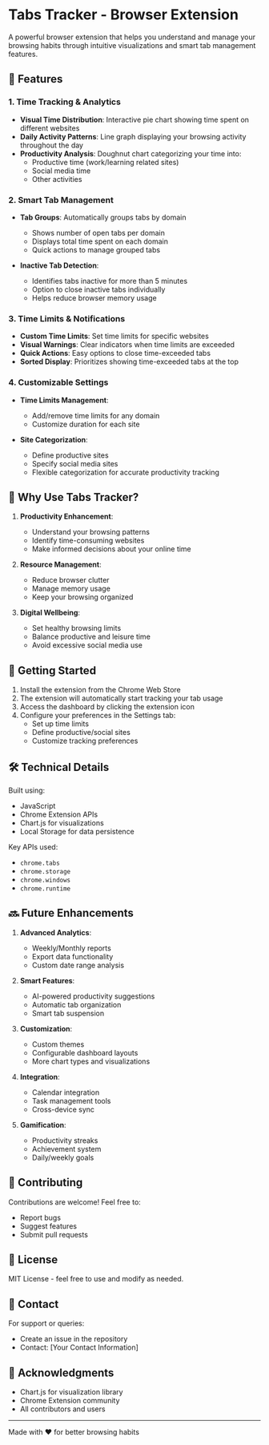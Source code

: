 # Tabs Tracker - Browser Extension

A powerful browser extension that helps you understand and manage your browsing habits through intuitive visualizations and smart tab management features.

## 🌟 Features

### 1. Time Tracking & Analytics
- **Visual Time Distribution**: Interactive pie chart showing time spent on different websites
- **Daily Activity Patterns**: Line graph displaying your browsing activity throughout the day
- **Productivity Analysis**: Doughnut chart categorizing your time into:
  - Productive time (work/learning related sites)
  - Social media time
  - Other activities

### 2. Smart Tab Management
- **Tab Groups**: Automatically groups tabs by domain
  - Shows number of open tabs per domain
  - Displays total time spent on each domain
  - Quick actions to manage grouped tabs

- **Inactive Tab Detection**:
  - Identifies tabs inactive for more than 5 minutes
  - Option to close inactive tabs individually
  - Helps reduce browser memory usage

### 3. Time Limits & Notifications
- **Custom Time Limits**: Set time limits for specific websites
- **Visual Warnings**: Clear indicators when time limits are exceeded
- **Quick Actions**: Easy options to close time-exceeded tabs
- **Sorted Display**: Prioritizes showing time-exceeded tabs at the top

### 4. Customizable Settings
- **Time Limits Management**:
  - Add/remove time limits for any domain
  - Customize duration for each site

- **Site Categorization**:
  - Define productive sites
  - Specify social media sites
  - Flexible categorization for accurate productivity tracking

## 🎯 Why Use Tabs Tracker?

1. **Productivity Enhancement**:
   - Understand your browsing patterns
   - Identify time-consuming websites
   - Make informed decisions about your online time

2. **Resource Management**:
   - Reduce browser clutter
   - Manage memory usage
   - Keep your browsing organized

3. **Digital Wellbeing**:
   - Set healthy browsing limits
   - Balance productive and leisure time
   - Avoid excessive social media use

## 🚀 Getting Started

1. Install the extension from the Chrome Web Store
2. The extension will automatically start tracking your tab usage
3. Access the dashboard by clicking the extension icon
4. Configure your preferences in the Settings tab:
   - Set up time limits
   - Define productive/social sites
   - Customize tracking preferences

## 🛠️ Technical Details

Built using:
- JavaScript
- Chrome Extension APIs
- Chart.js for visualizations
- Local Storage for data persistence

Key APIs used:
- `chrome.tabs`
- `chrome.storage`
- `chrome.windows`
- `chrome.runtime`

## 🔜 Future Enhancements

1. **Advanced Analytics**:
   - Weekly/Monthly reports
   - Export data functionality
   - Custom date range analysis

2. **Smart Features**:
   - AI-powered productivity suggestions
   - Automatic tab organization
   - Smart tab suspension

3. **Customization**:
   - Custom themes
   - Configurable dashboard layouts
   - More chart types and visualizations

4. **Integration**:
   - Calendar integration
   - Task management tools
   - Cross-device sync

5. **Gamification**:
   - Productivity streaks
   - Achievement system
   - Daily/weekly goals

## 🤝 Contributing

Contributions are welcome! Feel free to:
- Report bugs
- Suggest features
- Submit pull requests

## 📝 License

MIT License - feel free to use and modify as needed.

## 👥 Contact

For support or queries:
- Create an issue in the repository
- Contact: [Your Contact Information]

## 🙏 Acknowledgments

- Chart.js for visualization library
- Chrome Extension community
- All contributors and users

---

Made with ❤️ for better browsing habits 